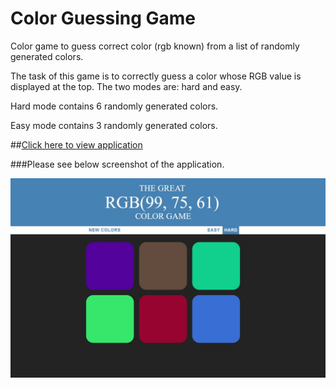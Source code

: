 # Color Guessing Game

Color game to guess correct color (rgb known) from a list of randomly generated colors.

The task of this game is to correctly guess a color whose RGB value is displayed at the top. The two modes are: hard and easy.

Hard mode contains 6 randomly generated colors.

Easy mode contains 3 randomly generated colors.


##[Click here to view application](https://color-game-by-karan.herokuapp.com/)

###Please see below screenshot of the application.

![](App.JPG)
